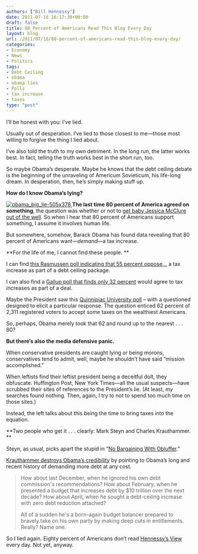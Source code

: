 ```yaml
---
authors: ["Bill Hennessy"]
date: 2011-07-16 16:17:30+00:00
draft: false
title: 80 Percent of Americans Read This Blog Every Day
layout: blog
url: /2011/07/16/80-percent-of-americans-read-this-blog-every-day/
categories:
- Economy
- News
- Politics
tags:
- Debt Ceiling
- obama
- obama lies
- Polls
- tax increase
- taxes
type: "post"
---
```


I’ll be honest with you: I’ve lied. 

Usually out of desperation. I’ve lied to those closest to me—those most willing to forgive the thing I lied about. 

I’ve also told the truth to my own detriment. In the long run, the latter works best. In fact, telling the truth works best in the short run, too. 

So maybe Obama’s desperate. Maybe he knows that the debt ceiling debate is the beginning of the unraveling of Americum Sovieticum, his life-long dream. In desperation, then, he’s simply making stuff up. 

**How do I know Obama’s lying?**

[![obama_big_lie-505x378](https://hennessysview.com/wp-content/uploads/2011/07/obama_big_lie-505x378.jpg)
](https://www.carolinapatriots.org/)**The last time 80 percent of America agreed on something**, the question was whether or not to [get baby Jessica McClure out of the well](https://www.people.com/people/archive/article/0,,20193651,00.html). So when I hear that 80 percent of Americans support something, I assume it involves human life. 

But somewhere, somehow, Barack Obama has found data revealing that 80 percent of Americans want—_demand_—a tax increase.

**For the life of me, I cannot find these people. **

I can find [this Rasmussen poll indicating that 55 percent oppose](https://www.newsmax.com/InsideCover/Rasmussen-debt-deal-55percent/2011/07/14/id/403603)__ a tax increase as part of a debt ceiling package. 

I can also find a [Gallup poll that finds only 32 percent](https://www.gallup.com/poll/148472/Deficit-Americans-Prefer-Spending-Cuts-Open-Tax-Hikes.aspx) would agree to tax increases as part of a deal.

Maybe the President saw this [Quinnipiac University poll](https://www.quinnipiac.edu/x1295.xml?ReleaseID=1624) – with a questioned designed to elicit a particular response. The question enticed 62 percent of 2,311 registered voters to accept some taxes on the wealthiest Americans. 

So, perhaps, Obama merely took that 62 and round up to the nearest . . . 80?

**But there’s also the media defensive panic.**

When conservative presidents are caught lying or being morons, conservatives tend to admit, well, maybe he shouldn’t have said “mission accomplished.” 

When leftists find their leftist president being a deceitful dolt, they obfuscate. Huffington Post, New York Times—all the usual suspects—have scrubbed their sites of references to the President’s lie. (At least, my searches found nothing. Then, again, I try to not to spend too much time on those sites.)

Instead, the left talks about this being the time to bring taxes into the equation. 

**Two people who get it . . . clearly: Mark Steyn and Charles Krauthammer. **

Steyn, as usual, picks apart the stupid in “[No Bargaining With Obluffer](https://www.ocregister.com/opinion/government-308436-debt-year.html).”

[Krauthammer destroys Obama’s credibility](https://www.investors.com/NewsAndAnalysis/Article/578331/201107141838/Regime-Change-May-Be-Needed-To-Cut-Deficit.htm) by pointing to Obama’s long and recent history of demanding more debt at any cost. 



>   How about last December, when he ignored his own debt commission's recommendations? How about February, when he presented a budget that increases debt by $10 trillion over the next decade? How about April, when he sought a debt-ceiling increase with zero debt reduction attached?    
> 
> All of a sudden he's a born-again budget balancer prepared to bravely take on his own party by making deep cuts in entitlements. Really? Name one.
> 
> 





So I lied again. Eighty percent of Americans don’t read [Hennessy’s View](https://hennessysview.com/) every day. Not yet, anyway.

